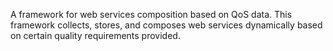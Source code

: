 A framework for web services composition based on QoS data. This framework collects, stores, and composes web services dynamically based on certain quality requirements provided.